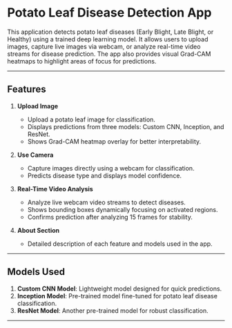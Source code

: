 # Potato Leaf Disease Detection App

This application detects potato leaf diseases (Early Blight, Late Blight, or Healthy) using a trained deep learning model. It allows users to upload images, capture live images via webcam, or analyze real-time video streams for disease prediction. The app also provides visual Grad-CAM heatmaps to highlight areas of focus for predictions.

---

## Features

1. **Upload Image**
   - Upload a potato leaf image for classification.
   - Displays predictions from three models: Custom CNN, Inception, and ResNet.
   - Shows Grad-CAM heatmap overlay for better interpretability.

2. **Use Camera**
   - Capture images directly using a webcam for classification.
   - Predicts disease type and displays model confidence.

3. **Real-Time Video Analysis**
   - Analyze live webcam video streams to detect diseases.
   - Shows bounding boxes dynamically focusing on activated regions.
   - Confirms prediction after analyzing 15 frames for stability.

4. **About Section**
   - Detailed description of each feature and models used in the app.

---

## Models Used
1. **Custom CNN Model**: Lightweight model designed for quick predictions.
2. **Inception Model**: Pre-trained model fine-tuned for potato leaf disease classification.
3. **ResNet Model**: Another pre-trained model for robust classification.

---

